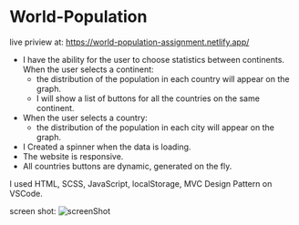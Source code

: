 # World-Population

live priview at: https://world-population-assignment.netlify.app/

* I have the ability for the user to choose statistics between continents. When the user selects a continent:
  * the distribution of the population in each country will appear on the graph.
  * I will show a list of buttons for all the countries on the same continent.
* When the user selects a country:
  * the distribution of the population in each city will appear on the graph.
* I Created a spinner when the data is loading.
* The website is responsive.
* All countries buttons are dynamic, generated on the fly.

I used HTML, SCSS, JavaScript, localStorage, MVC Design Pattern on VSCode.

screen shot:
![screenShot](https://user-images.githubusercontent.com/53153372/218295920-ecc55938-ca95-4651-84c5-e2fa233205e4.png)
